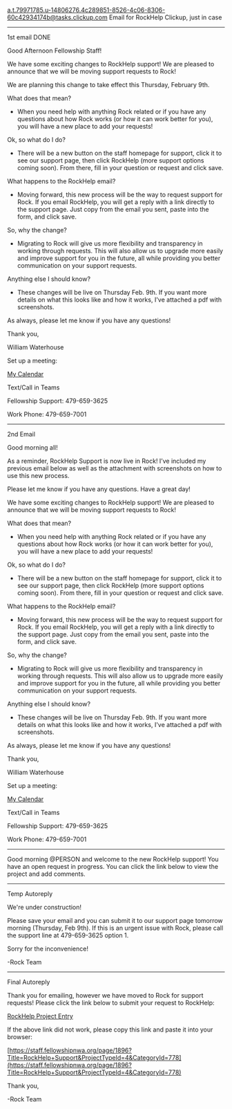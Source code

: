 a.t.79971785.u-14806276.4c289851-8526-4c06-8306-60c42934174b@tasks.clickup.com
Email for RockHelp Clickup, just in case

---
1st email DONE

Good Afternoon Fellowship Staff!

We have some exciting changes to RockHelp support! We are pleased to announce that we will be moving support requests to Rock!

We are planning this change to take effect this Thursday, February 9th.

What does that mean?

- When you need help with anything Rock related or if you have any questions about how Rock works (or how it can work better for you), you will have a new place to add your requests!

Ok, so what do I do?

- There will be a new button on the staff homepage for support, click it to see our support page, then click RockHelp (more support options coming soon). From there, fill in your question or request and click save.

What happens to the RockHelp email?

- Moving forward, this new process will be the way to request support for Rock. If you email RockHelp, you will get a reply with a link directly to the support page. Just copy from the email you sent, paste into the form, and click save.

So, why the change?

- Migrating to Rock will give us more flexibility and transparency in working through requests. This will also allow us to upgrade more easily and improve support for you in the future, all while providing you better communication on your support requests.

Anything else I should know?

- These changes will be live on Thursday Feb. 9th. If you want more details on what this looks like and how it works, I've attached a pdf with screenshots.

As always, please let me know if you have any questions!

Thank you,

William Waterhouse

Set up a meeting:

[My Calendar](https://nam04.safelinks.protection.outlook.com/?url=https%3A%2F%2Foutlook.office.com%2Fbookwithme%2Fuser%2Fb1bb94baf046427a87c865f1b8935b3e%40fellowshipnwa.org%3Fanonymous%26ep%3Dplink&data=05%7C01%7Cwiwaterhouse%40fellowshipnwa.org%7C6f9a8f6447bc4563f9c008db0944f808%7Cbc9f68993a1c40b0af907b07715889c4%7C0%7C0%7C638113964114940097%7CUnknown%7CTWFpbGZsb3d8eyJWIjoiMC4wLjAwMDAiLCJQIjoiV2luMzIiLCJBTiI6Ik1haWwiLCJXVCI6Mn0%3D%7C3000%7C%7C%7C&sdata=%2FLHj2k4IutM3MLt6c%2FJV5YtLWc2TJrD2iNWD%2FG2sUaA%3D&reserved=0)

Text/Call in Teams

Fellowship Support: 479-659-3625

Work Phone: 479-659-7001

---
2nd Email

Good morning all!

As a reminder, RockHelp Support is now live in Rock! I’ve included my previous email below as well as the attachment with screenshots on how to use this new process.

Please let me know if you have any questions. Have a great day!

We have some exciting changes to RockHelp support! We are pleased to announce that we will be moving support requests to Rock!

What does that mean?

- When you need help with anything Rock related or if you have any questions about how Rock works (or how it can work better for you), you will have a new place to add your requests!

Ok, so what do I do?

- There will be a new button on the staff homepage for support, click it to see our support page, then click RockHelp (more support options coming soon). From there, fill in your question or request and click save.

What happens to the RockHelp email?

- Moving forward, this new process will be the way to request support for Rock. If you email RockHelp, you will get a reply with a link directly to the support page. Just copy from the email you sent, paste into the form, and click save.

So, why the change?

- Migrating to Rock will give us more flexibility and transparency in working through requests. This will also allow us to upgrade more easily and improve support for you in the future, all while providing you better communication on your support requests.

Anything else I should know?

- These changes will be live on Thursday Feb. 9th. If you want more details on what this looks like and how it works, I've attached a pdf with screenshots.

As always, please let me know if you have any questions!

Thank you,

William Waterhouse

Set up a meeting:

[My Calendar](https://nam04.safelinks.protection.outlook.com/?url=https%3A%2F%2Foutlook.office.com%2Fbookwithme%2Fuser%2Fb1bb94baf046427a87c865f1b8935b3e%40fellowshipnwa.org%3Fanonymous%26ep%3Dplink&data=05%7C01%7Cwiwaterhouse%40fellowshipnwa.org%7C6f9a8f6447bc4563f9c008db0944f808%7Cbc9f68993a1c40b0af907b07715889c4%7C0%7C0%7C638113964114940097%7CUnknown%7CTWFpbGZsb3d8eyJWIjoiMC4wLjAwMDAiLCJQIjoiV2luMzIiLCJBTiI6Ik1haWwiLCJXVCI6Mn0%3D%7C3000%7C%7C%7C&sdata=%2FLHj2k4IutM3MLt6c%2FJV5YtLWc2TJrD2iNWD%2FG2sUaA%3D&reserved=0)

Text/Call in Teams

Fellowship Support: 479-659-3625

Work Phone: 479-659-7001

---
Good morning @PERSON and welcome to the new RockHelp support! You have an open request in progress. You can click the link below to view the project and add comments.

---
Temp Autoreply

We're under construction!

Please save your email and you can submit it to our support page tomorrow morning (Thursday, Feb 9th). If this is an urgent issue with Rock, please call the support line at 479-659-3625 option 1.

Sorry for the inconvenience!

-Rock Team

---
Final Autoreply

Thank you for emailing, however we have moved to Rock for support requests! Please click the link below to submit your request to RockHelp:

[RockHelp Project Entry](https://staff.fellowshipnwa.org/page/1896?Title=RockHelp+Support&ProjectTypeId=4&CategoryId=778)

If the above link did not work, please copy this link and paste it into your browser:

[https://staff.fellowshipnwa.org/page/1896?Title=RockHelp+Support&ProjectTypeId=4&CategoryId=778](https://staff.fellowshipnwa.org/page/1896?Title=RockHelp+Support&ProjectTypeId=4&CategoryId=778)

Thank you,

-Rock Team